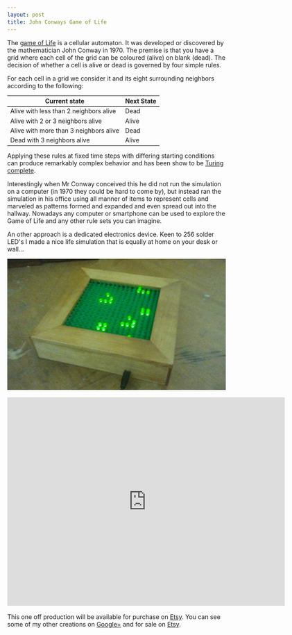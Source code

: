 ```yaml
---
layout: post
title: John Conways Game of Life
---
```


The [game of Life](https://en.wikipedia.org/wiki/Conway%27s_Game_of_Life) is a cellular automaton. It was developed or discovered by the mathematician John Conway in 1970. The premise is that you have a grid where each cell of the grid can be coloured (alive) on blank (dead). The decision of whether a cell is alive or dead is governed by four simple rules.

For each cell in a grid we consider it and its eight surrounding neighbors according to the following:

Current state						    | Next State
--------------------------------------- | -----------------------------
Alive with less than 2 neighbors alive	| Dead
Alive with 2 or 3 neighbors alive	  	| Alive
Alive with more than 3 neighbors alive	| Dead
Dead with 3 neighbors alive			    | Alive

Applying these rules at fixed time steps with differing starting conditions can produce remarkably complex behavior and has been show to be [Turing complete](https://en.wikipedia.org/wiki/Turing_completeness).

Interestingly when Mr Conway conceived this he did not run the simulation on a computer (in 1970 they could be hard to come by), but instead ran the simulation in his office using all manner of items to represent cells and marveled as patterns formed and expanded and even spread out into the hallway. Nowadays any computer or smartphone can be used to explore the Game of Life and any other rule sets you can imagine.

An other approach is a dedicated electronics device. Keen to 256 solder LED's I made a nice life simulation that is equally at home on your desk or wall...

![Game of Life](/img/life.jpg)

<iframe width="640" height="480"
	src="http://www.youtube.com/embed/nP6oNeEQ0yw" frameborder="0" allowfullscreen="allowfullscreen"> 
</iframe>

This one off production will be available for purchase on [Etsy](https://www.etsy.com/uk/shop/Soundcraft?ref=hdr_shop_menu).
You can see some of my other creations on [Google+](https://plus.google.com/u/0/108624488609783583375/posts) and for sale on [Etsy](https://www.etsy.com/uk/shop/Soundcraft?ref=hdr_shop_menu).

